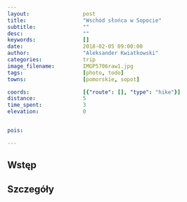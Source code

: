 ```yaml
---
layout:                 post
title:                  "Wschód słońca w Sopocie"
subtitle:               ""
desc:                   ""
keywords:               []
date:                   2018-02-05 09:00:00
author:                 "Aleksander Kwiatkowski"
categories:             trip
image_filename:         IMGP5706raw1.jpg
tags:                   [photo, todo]
towns:                  [pomorskie, sopot]

coords:                 [{"route": [], "type": "hike"}]
distance:               5
time_spent:             3
elevation:              0


pois:

---
```



## Wstęp

## Szczegóły
